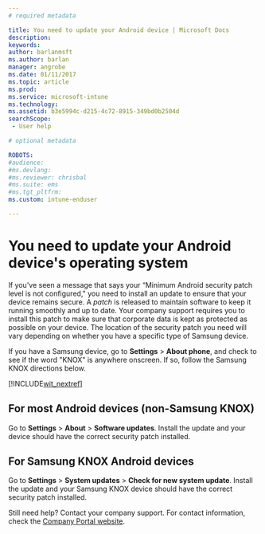 ```yaml
---
# required metadata

title: You need to update your Android device | Microsoft Docs
description:
keywords:
author: barlanmsftms.author: barlan
manager: angrobe
ms.date: 01/11/2017
ms.topic: article
ms.prod:
ms.service: microsoft-intune
ms.technology:
ms.assetid: b3e5994c-d215-4c72-8915-349bd0b2504dsearchScope: - User help

# optional metadata

ROBOTS:  
#audience:
#ms.devlang:
#ms.reviewer: chrisbal
#ms.suite: ems
#ms.tgt_pltfrm:
ms.custom: intune-enduser

---
```


# You need to update your Android device's operating system

If you've seen a message that says your “Minimum Android security patch level is not configured," you need to install an update to ensure that your device remains secure. A _patch_ is released to maintain software to keep it running smoothly and up to date. Your company support requires you to install this patch to make sure that corporate data is kept as protected as possible on your device. The location of the security patch you need will vary depending on whether you have a specific type of Samsung device.

If you have a Samsung device, go to **Settings** > **About phone**, and check to see if the word "KNOX" is anywhere onscreen. If so, follow the Samsung KNOX directions below.

[!INCLUDE[wit_nextref](includes/end-user-os-update-guidance.md)]

## For most Android devices (non-Samsung KNOX)

Go to **Settings** > **About** > **Software updates**. Install the update and your device should have the correct security patch installed.

## For Samsung KNOX Android devices

Go to **Settings** > **System updates** > **Check for new system update**. Install the update and your Samsung KNOX device should have the correct security patch installed.



Still need help? Contact your company support. For contact information, check the [Company Portal website](https://portal.manage.microsoft.com#HelpDeskDialog).
